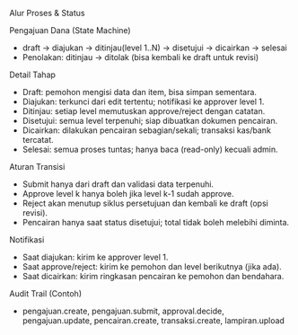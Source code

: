 Alur Proses & Status

Pengajuan Dana (State Machine)
- draft → diajukan → ditinjau(level 1..N) → disetujui → dicairkan → selesai
- Penolakan: ditinjau → ditolak (bisa kembali ke draft untuk revisi)

Detail Tahap
- Draft: pemohon mengisi data dan item, bisa simpan sementara.
- Diajukan: terkunci dari edit tertentu; notifikasi ke approver level 1.
- Ditinjau: setiap level memutuskan approve/reject dengan catatan.
- Disetujui: semua level terpenuhi; siap dibuatkan dokumen pencairan.
- Dicairkan: dilakukan pencairan sebagian/sekali; transaksi kas/bank tercatat.
- Selesai: semua proses tuntas; hanya baca (read-only) kecuali admin.

Aturan Transisi
- Submit hanya dari draft dan validasi data terpenuhi.
- Approve level k hanya boleh jika level k-1 sudah approve.
- Reject akan menutup siklus persetujuan dan kembali ke draft (opsi revisi).
- Pencairan hanya saat status disetujui; total tidak boleh melebihi diminta.

Notifikasi
- Saat diajukan: kirim ke approver level 1.
- Saat approve/reject: kirim ke pemohon dan level berikutnya (jika ada).
- Saat dicairkan: kirim ringkasan pencairan ke pemohon dan bendahara.

Audit Trail (Contoh)
- pengajuan.create, pengajuan.submit, approval.decide, pengajuan.update,
  pencairan.create, transaksi.create, lampiran.upload

